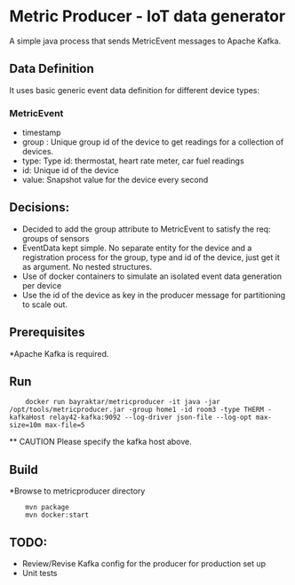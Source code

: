 # Metric Producer - IoT data generator
A simple java process that sends MetricEvent messages to Apache Kafka.

## Data Definition

It uses basic generic event data definition for different device types:

### MetricEvent
 - timestamp
 - group : Unique group id of the device to get readings for a collection of devices.
 - type: Type id: thermostat, heart rate meter, car fuel readings
 - id: Unique id of the device
 - value: Snapshot value for the device every second

## Decisions:

- Decided to add the group attribute to MetricEvent to satisfy the req: groups of sensors
- EventData kept simple. No separate entity for the device and a registration process for the group, type and id of the device, just get it as argument. No nested structures.
- Use of docker containers to simulate an isolated event data generation per device 
- Use the id of the device as key in the producer message for partitioning to scale out.

## Prerequisites
*Apache Kafka is required.

## Run
```
    docker run bayraktar/metricproducer -it java -jar /opt/tools/metricproducer.jar -group home1 -id room3 -type THERM -kafkaHost relay42-kafka:9092 --log-driver json-file --log-opt max-size=10m max-file=5
```

** CAUTION Please specify the kafka host above.

## Build
*Browse to metricproducer directory

```
    mvn package
    mvn docker:start
```
## TODO: 
* Review/Revise Kafka config for the producer for production set up
* Unit tests



